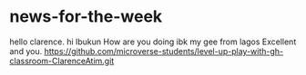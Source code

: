 # news-for-the-week
hello clarence.
hi Ibukun 
How are you doing ibk my gee from lagos
Excellent and you.
https://github.com/microverse-students/level-up-play-with-gh-classroom-ClarenceAtim.git
